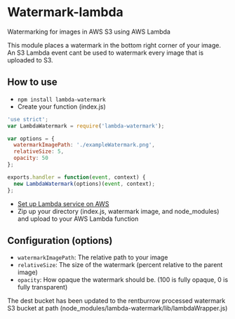 # Watermark-lambda

Watermarking for images in AWS S3 using AWS Lambda

This module places a watermark in the bottom right corner of your image.
An S3 Lambda event cant be used to watermark every image that is uploaded to S3.

## How to use

- `npm install lambda-watermark`
- Create your function (index.js)

```javascript
'use strict';
var LambdaWatermark = require('lambda-watermark');

var options = {
  watermarkImagePath: './exampleWatermark.png',
  relativeSize: 5,
  opacity: 50
};

exports.handler = function(event, context) {
  new LambdaWatermark(options)(event, context);
};
```
- [Set up Lambda service on AWS](http://docs.aws.amazon.com/lambda/latest/dg/getting-started.html)
- Zip up your directory (index.js, watermark image, and node_modules) and upload to your AWS Lambda function 

## Configuration (options)
- `watermarkImagePath`: The relative path to your image
- `relativeSize`: The size of the watermark (percent relative to the parent image)
- `opacity`: How opaque the watermark should be. (100 is fully opaque, 0 is fully transparent)


The dest bucket has been updated to the rentburrow processed watermark S3 bucket at path (node_modules/lambda-watermark/lib/lambdaWrapper.js)
